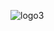 ![logo3](https://github.com/EPICS-PROJECT/.github/assets/77195199/8e89c8fb-7b44-4c78-a950-434672bc15af)
